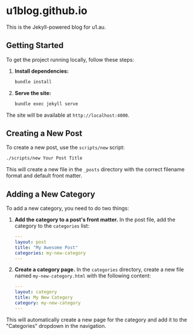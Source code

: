 # u1blog.github.io

This is the Jekyll-powered blog for u1.au.

## Getting Started

To get the project running locally, follow these steps:

1.  **Install dependencies:**

    ```bash
    bundle install
    ```

2.  **Serve the site:**

    ```bash
    bundle exec jekyll serve
    ```

The site will be available at `http://localhost:4000`.

## Creating a New Post

To create a new post, use the `scripts/new` script:

```bash
./scripts/new Your Post Title
```

This will create a new file in the `_posts` directory with the correct filename format and default front matter.

## Adding a New Category

To add a new category, you need to do two things:

1.  **Add the category to a post's front matter.** In the post file, add the category to the `categories` list:

    ```yaml
    ---
    layout: post
    title: "My Awesome Post"
    categories: my-new-category
    ---
    ```

2.  **Create a category page.** In the `categories` directory, create a new file named `my-new-category.html` with the following content:

    ```yaml
    ---
    layout: category
    title: My New Category
    category: my-new-category
    ---
    ```

This will automatically create a new page for the category and add it to the "Categories" dropdown in the navigation.
